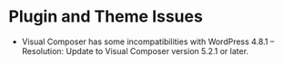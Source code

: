 # Plugin and Theme Issues

- Visual Composer has some incompatibilities with WordPress 4.8.1 – Resolution: Update to Visual Composer version 5.2.1 or later.